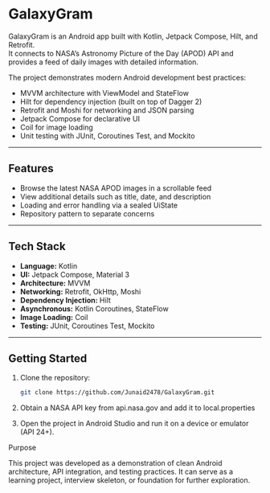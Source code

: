 # GalaxyGram

GalaxyGram is an Android app built with Kotlin, Jetpack Compose, Hilt, and Retrofit.  
It connects to NASA’s Astronomy Picture of the Day (APOD) API and provides a feed of daily images with detailed information.

The project demonstrates modern Android development best practices:

- MVVM architecture with ViewModel and StateFlow  
- Hilt for dependency injection (built on top of Dagger 2)  
- Retrofit and Moshi for networking and JSON parsing  
- Jetpack Compose for declarative UI  
- Coil for image loading  
- Unit testing with JUnit, Coroutines Test, and Mockito  

---

## Features

- Browse the latest NASA APOD images in a scrollable feed  
- View additional details such as title, date, and description  
- Loading and error handling via a sealed UiState  
- Repository pattern to separate concerns  

---

## Tech Stack

- **Language:** Kotlin  
- **UI:** Jetpack Compose, Material 3  
- **Architecture:** MVVM  
- **Networking:** Retrofit, OkHttp, Moshi  
- **Dependency Injection:** Hilt  
- **Asynchronous:** Kotlin Coroutines, StateFlow  
- **Image Loading:** Coil  
- **Testing:** JUnit, Coroutines Test, Mockito  

---

## Getting Started

1. Clone the repository:
   ```bash
   git clone https://github.com/Junaid2478/GalaxyGram.git

2. Obtain a NASA API key from api.nasa.gov and add it to local.properties

3. Open the project in Android Studio and run it on a device or emulator (API 24+).

Purpose

This project was developed as a demonstration of clean Android architecture, API integration, and testing practices.
It can serve as a learning project, interview skeleton, or foundation for further exploration.
